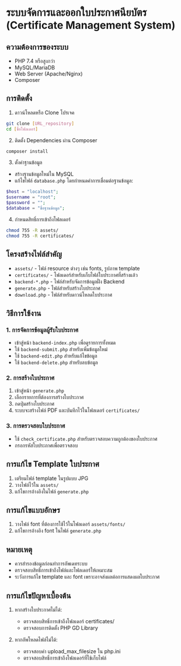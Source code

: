 # ระบบจัดการและออกใบประกาศนียบัตร (Certificate Management System)

## ความต้องการของระบบ
- PHP 7.4 หรือสูงกว่า
- MySQL/MariaDB
- Web Server (Apache/Nginx)
- Composer

## การติดตั้ง

1. ดาวน์โหลดหรือ Clone โปรเจค
```bash
git clone [URL_repository]
cd [ชื่อโฟลเดอร์]
```

2. ติดตั้ง Dependencies ผ่าน Composer
```bash
composer install
```

3. ตั้งค่าฐานข้อมูล
- สร้างฐานข้อมูลใหม่ใน MySQL
- แก้ไขไฟล์ `database.php` โดยกำหนดค่าการเชื่อมต่อฐานข้อมูล:
```php
$host = "localhost";
$username = "root";
$password = "";
$database = "ชื่อฐานข้อมูล";
```

4. กำหนดสิทธิ์การเข้าถึงโฟลเดอร์
```bash
chmod 755 -R assets/
chmod 755 -R certificates/
```

## โครงสร้างไฟล์สำคัญ
- `assets/` - ไฟล์ resource ต่างๆ เช่น fonts, รูปภาพ template
- `certificates/` - โฟลเดอร์สำหรับเก็บไฟล์ใบประกาศที่สร้างแล้ว
- `backend-*.php` - ไฟล์สำหรับจัดการข้อมูลฝั่ง Backend
- `generate.php` - ไฟล์สำหรับสร้างใบประกาศ
- `download.php` - ไฟล์สำหรับดาวน์โหลดใบประกาศ

## วิธีการใช้งาน

### 1. การจัดการข้อมูลผู้รับใบประกาศ
- เข้าสู่หน้า `backend-index.php` เพื่อดูรายการทั้งหมด
- ใช้ `backend-submit.php` สำหรับเพิ่มข้อมูลใหม่
- ใช้ `backend-edit.php` สำหรับแก้ไขข้อมูล
- ใช้ `backend-delete.php` สำหรับลบข้อมูล

### 2. การสร้างใบประกาศ
1. เข้าสู่หน้า `generate.php`
2. เลือกรายการที่ต้องการสร้างใบประกาศ
3. กดปุ่มสร้างใบประกาศ
4. ระบบจะสร้างไฟล์ PDF และบันทึกไว้ในโฟลเดอร์ `certificates/`

### 3. การตรวจสอบใบประกาศ
- ใช้ `check_certificate.php` สำหรับตรวจสอบความถูกต้องของใบประกาศ
- กรอกรหัสใบประกาศเพื่อตรวจสอบ

## การแก้ไข Template ใบประกาศ
1. เตรียมไฟล์ template ในรูปแบบ JPG
2. วางไฟล์ไว้ใน `assets/`
3. แก้ไขการอ้างอิงในไฟล์ `generate.php`

## การแก้ไขแบบอักษร
1. วางไฟล์ font ที่ต้องการใช้ไว้ในโฟลเดอร์ `assets/fonts/`
2. แก้ไขการอ้างอิง font ในไฟล์ `generate.php`

## หมายเหตุ
- ควรสำรองข้อมูลก่อนทำการอัพเดทระบบ
- ตรวจสอบสิทธิ์การเข้าถึงไฟล์และโฟลเดอร์ให้เหมาะสม
- ระวังการแก้ไข template และ font เพราะอาจส่งผลต่อการแสดงผลใบประกาศ

## การแก้ไขปัญหาเบื้องต้น
1. หากสร้างใบประกาศไม่ได้:
   - ตรวจสอบสิทธิ์การเข้าถึงโฟลเดอร์ certificates/
   - ตรวจสอบการติดตั้ง PHP GD Library

2. หากอัพโหลดไฟล์ไม่ได้:
   - ตรวจสอบค่า upload_max_filesize ใน php.ini
   - ตรวจสอบสิทธิ์การเข้าถึงโฟลเดอร์ที่ใช้เก็บไฟล์
